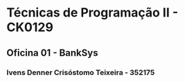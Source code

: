 # Técnicas de Programação II - CK0129

## Oficina 01 - BankSys

### Ivens Denner Crisóstomo Teixeira - 352175
